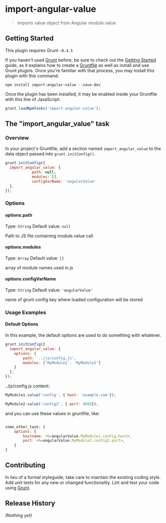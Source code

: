 # import-angular-value

> Imports value object from Angular module.value

## Getting Started
This plugin requires Grunt `~0.4.5`

If you haven't used [Grunt](http://gruntjs.com/) before, be sure to check out the [Getting Started](http://gruntjs.com/getting-started) guide, as it explains how to create a [Gruntfile](http://gruntjs.com/sample-gruntfile) as well as install and use Grunt plugins. Once you're familiar with that process, you may install this plugin with this command:

```shell
npm install import-angular-value --save-dev
```

Once the plugin has been installed, it may be enabled inside your Gruntfile with this line of JavaScript:

```js
grunt.loadNpmTasks('import-angular-value');
```

## The "import_angular_value" task

### Overview
In your project's Gruntfile, add a section named `import_angular_value` to the data object passed into `grunt.initConfig()`.

```js
grunt.initConfig({
  import_angular_value: {
            path: null,
            modules: [],
            configVarName: 'angularValue'
  },
});
```

### Options

#### options.path
Type: `String`
Default value: `null`

Path to JS file containing module.value call

#### options.modules
Type: `Array`
Default value: `[]`

array of module names used in js

#### options.configVarName
Type: `String`
Default value: `'angularValue'`

name of grunt config key where loaded configuration will be stored

### Usage Examples

#### Default Options
In this example, the default options are used to do something with whatever.


```js
grunt.initConfig({
  import_angular_value: {
    options: {
        path: '../js/config.js',
        modules: ['MyModule1', 'MyModule2']
    }
  },
});
```

../js/config.js content:


```js
MyModule1.value('config', { host: 'example.com'});

MyModule2.value('config2', { port: 8080});
```

and you can use these values in gruntfile, like:

```js

some_other_task: {
    options: {
        hostname: <%=angularValue.MyModule1.config.host>,
        port: <%=angularValue.MyModule2.config2.port>,
    }
}

```


## Contributing
In lieu of a formal styleguide, take care to maintain the existing coding style. Add unit tests for any new or changed functionality. Lint and test your code using [Grunt](http://gruntjs.com/).

## Release History
_(Nothing yet)_
